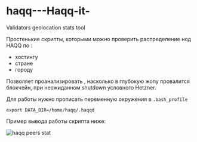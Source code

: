 # haqq---Haqq-it-

Validators geolocation stats tool   

Простенькие скрипты, которыми можно проверить распределение нод HAQQ по :
- хостингу
- стране
- городу

Позволяет проанализировать , насколько в глубокую жопу провалится блокчейн, при неожиданном shutdown условного Hetzner.

Для работы нужно прописать переменную окружения в `.bash_profile`

`export DATA_DIR=/home/haqq/.haqqd`

Пример вывода работы скрипта ниже:


![haqq peers stat](https://user-images.githubusercontent.com/76874974/192371153-3554710e-f199-4fdd-89b8-782e7f939535.png)
